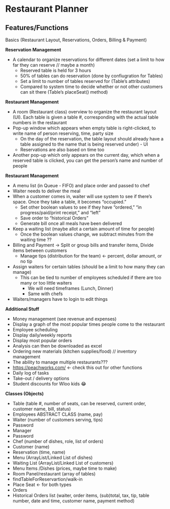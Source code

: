 # Restaurant Planner

## Features/Functions


Basics (Restaurant Layout, Reservations, Orders, Billing & Payment)

**Reservation Management**
- A calendar to organize reservations for different dates (set a limit to how far they can reserve // maybe a month)
    - Reserved table is held for 3 hours
    - 50% of tables can do reservation (done by confiugration for Tables)
    - Set a limit to number of tables reserved for (Table’s attributes)
    - Compared to system time to decide whether or not other customers can sit there (Table’s placeSeat() method)

**Restaurant Management**
- A room (Restaurant class) overview to organize the restaurant layout (UI). Each table is given a table #, corresponding with the actual table numbers in the restaurant
- Pop-up window which appears when empty table is right-clicked, to write name of person reserving, time, party size
    - On the day of the reservation, the table layout should already have a table assigned to the name that is being reserved under) - UI
    - Reservations are also based on time too
- Another pop-up which only appears on the current day, which when a reserved table is clicked, you can get the person’s name and number of people

**Restaurant Management**
- A menu list (in Queue - FIFO) and place order and passed to chef
- Waiter needs to deliver the meal
- When a customer comes in, waiter will use system to see if there’s space. Once they take a table, it becomes “occupied.”
    - Set other boolean values to see if they have “ordered,” “in progress/paid/print receipt,” and “left”
    - Save order to “historical Orders”
    - Generate bill once all meals have been delivered
- Keep a waiting list (maybe allot a certain amount of time for people)
    - Once the boolean values change, we subtract minutes from the waiting time ??
- Billing and Payment → Split or group bills and transfer items, Divide items between customers
    - Manage tips (distribution for the team) ← percent, dollar amount, or no tip
- Assign waiters for certain tables (should be a limit to how many they can manage)
    - This can be tied to number of employees scheduled if there are too many or too little waiters
        - We will need timeframes (Lunch, Dinner)
        - Same with chefs
- Waiters/managers have to login to edit things

**Additional Stuff**
- Money management (see revenue and expenses)
- Display a graph of the most popular times people come to the restaurant
- Employee scheduling
- Display daily/weekly reports
- Display most popular orders
- Analysis can then be downloaded as excel
- Ordering new materials (kitchen supplies/food) // inventory management
- The ability to manage multiple restaurants???
- https://peachworks.com/ ← check this out for other functions
- Daily log of tasks
- Take-out / delivery options
- Student discounts for Wloo kids 😂

**Classes (Objects)**
- Table (table #, number of seats, can be reserved, current order, customer name, bill, status)
- Employees ABSTRACT CLASS (name, pay)
- Waiter (number of customers serving, tips)
- Password
- Manager
- Password
- Chef (number of dishes, role, list of orders)
- Customer (name)
- Reservation (time, name)
- Menu (ArrayList/Linked List of dishes)
- Waiting List (ArrayList/Linked List of customers)
- Menu Items /Dishes (prices, maybe time to make)
- Room Panel/restaurant (array of tables)
- findTableForReservartion/walk-in
- Place Seat ← for both types
- Orders
- Historical Orders list (waiter, order items, (sub)total, tax,  tip, table number, date and time, customer name, payment method)









